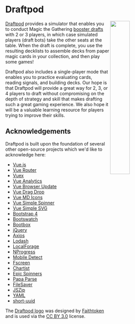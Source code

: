 # Draftpod

<img src="https://github.com/jjallaire/draftpod/raw/master/public/images/screenshot.png" align="right" width="35%" />

[Draftpod](https://draftpod-c0eac.firebaseapp.com/) provides a simulator that enables you to conduct Magic the Gathering
[booster drafts](https://magic.wizards.com/en/game-info/gameplay/formats/booster-draft) 
with 2 or 3 players, in which case simulated players (draft bots) take the other seats
at the table. When the draft is complete, you use the resulting decklists to assemble 
decks from paper magic cards in your collection, and then play some games!

Draftpod also includes a single-player mode that enables you to practice evaluating 
cards, reading signals, and building decks. Our hope is that Draftpod will provide 
a great way for 2, 3, or 4 players to draft without compromising on the depth of 
strategy and skill that makes drafting such a great gaming experience. We also hope
it will be a valuable learning resource for players trying to improve their skills.

## Acknowledgements

Draftpod is built upon the foundation of several other open-source projects which we'd like to acknowledge here:

- [Vue.js](https://vuejs.org/)
- [Vue Router](https://router.vuejs.org/)
- [Vuex](https://vuex.vuejs.org/)
- [Vue Analytics](https://matteogabriele.gitbooks.io/vue-analytics/content/)
- [Vue Browser Update](https://www.npmjs.com/package/vue-browserupdate)
- [Vue Drag Drop](https://github.com/cameronhimself/vue-drag-drop)
- [Vue MD Icons](https://www.npmjs.com/package/vue-material-design-icons)
- [Vue Simple Spinner](https://github.com/dzwillia/vue-simple-spinner)
- [Vue Simple SVG](https://github.com/seiyable/vue-simple-svg)
- [Bootstrap 4](https://getbootstrap.com/docs/4.0/)
- [Bootswatch](https://bootswatch.com/)
- [Bootbox](http://bootboxjs.com/)
- [jQuery](https://jquery.com/)
- [Axios](https://github.com/axios/axios)
- [Lodash](https://lodash.com/)
- [LocalForage](https://localforage.github.io/localForage/)
- [NProgress](http://ricostacruz.com/nprogress/)
- [Mobile Detect](http://hgoebl.github.io/mobile-detect.js/)
- [Fscreen](https://github.com/rafrex/fscreen)
- [Chartist](https://gionkunz.github.io/chartist-js/)
- [Epic Spinners](https://github.com/epicmaxco/epic-spinners)
- [Papa Parse](https://www.papaparse.com/)
- [FileSaver](https://github.com/eligrey/FileSaver.js/)
- [JSZip](https://stuk.github.io/jszip/)
- [YAML](https://eemeli.org/yaml/)
- [short-uuid](https://github.com/oculus42/short-uuid)


The [Draftpod logo](https://game-icons.net/faithtoken/originals/card-random.html) was designed by [Faithtoken](http://www.faithtoken.com/) and is used via the [CC BY 3.0](https://creativecommons.org/licenses/by/3.0/) license.
